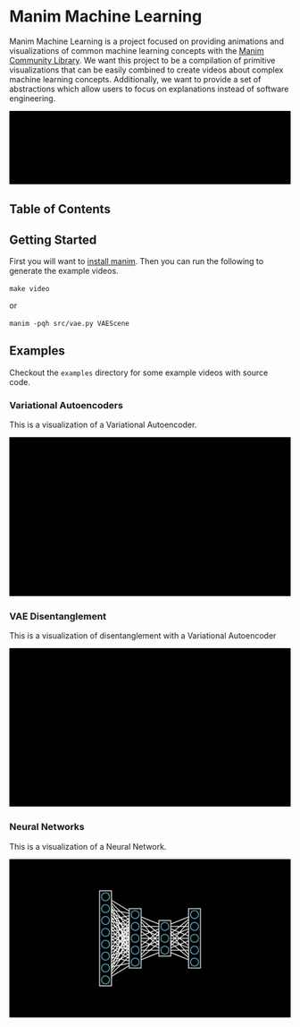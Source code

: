 # Manim Machine Learning

Manim Machine Learning is a project focused on providing animations and visualizations of common machine learning concepts with the [Manim Community Library](https://www.manim.community/). We want this project to be a compilation of primitive visualizations that can be easily combined to create videos about complex machine learning concepts. Additionally, we want to provide a set of abstractions which allow users to focus on explanations instead of software engineering.

<img src="examples/ManimMLLogo.gif">

## Table of Contents

## Getting Started 
First you will want to [install manim](https://docs.manim.community/en/stable/installation.html). Then you can run the following to generate the example videos. 

`make video`

or 

`manim -pqh src/vae.py VAEScene`

## Examples

Checkout the ```examples``` directory for some example videos with source code. 

### Variational Autoencoders

This is a visualization of a Variational Autoencoder. 

<img src="examples/VAEScene.gif" width="600">

### VAE Disentanglement 

This is a visualization of disentanglement with a Variational Autoencoder

<img src="examples/DisentanglementScene.gif" width="600">

### Neural Networks

This is a visualization of a Neural Network. 

<img src="examples/TestNeuralNetworkScene.gif" width="600">
